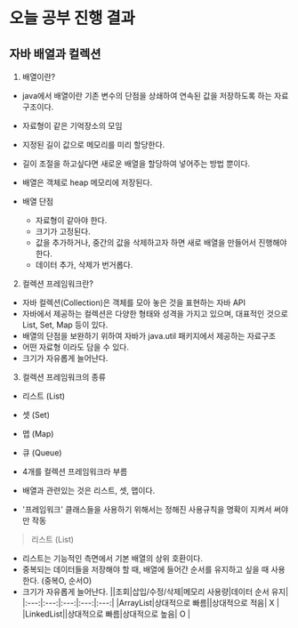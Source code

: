 # 오늘 공부 진행 결과

## 자바 배열과 컬렉션
  1. 배열이란?
   * java에서 배열이란 기존 변수의 단점을 상쇄하여 연속된 값을 저장하도록 하는 자료구조이다.
   * 자료형이 같은 기억장소의 모임
   * 지정된 길이 값으로 메모리를 미리 할당한다.
   * 길이 조절을 하고싶다면 새로운 배열을 할당하여 넣어주는 방법 뿐이다.
   * 배열은 객체로 heap 메모리에 저장된다.
   
   * 배열 단점
     * 자료형이 같아야 한다.
     * 크기가 고정된다.
     * 값을 추가하거나, 중간의 값을 삭제하고자 하면 새로 배열을 만들어서 진행해야 한다.
     * 데이터 추가, 삭제가 번거롭다.

  2. 컬렉션 프레임워크란?
   * 자바 컬렉션(Collection)은 객체를 모아 놓은 것을 표현하는 자바 API
   * 자바에서 제공하는 컬렉션은 다양한 형태와 성격을 가지고 있으며, 대표적인 것으로 List, Set, Map 등이 있다.
   * 배열의 단점을 보완하기 위하여 자바가 java.util 패키지에서 제공하는 자료구조
   * 어떤 자료형 이라도 담을 수 있다.
   * 크기가 자유롭게 늘어난다.


  3.  컬렉션 프레임워크의 종류
   * 리스트 (List)
   * 셋 (Set)
   * 맵 (Map)
   * 큐 (Queue)

   * 4개를 컬렉션 프레임워크라 부름
   * 배열과 관련있는 것은 리스트, 셋, 맵이다.
   * '프레임워크' 클래스들을 사용하기 위해서는 정해진 사용규칙을 명확이 지켜서 써야만 작동

  > 리스트 (List)
   * 리스트는 기능적인 측면에서 기본 배열의 상위 호환이다.
   * 중복되는 데이터들을 저장해야 할 때, 배열에 들어간 순서를 유지하고 싶을 때 사용한다. (중복O, 순서O)
   * 크기가 자유롭게 늘어난다.
||조회|삽입/수정/삭제|메모리 사용량|데이터 순서 유지|
|:---:|:---:|:---:|:---:|:---:|
|ArrayList|상대적으로 빠름||상대적으로 적음| X |
|LinkedList||상대적으로 빠름|상대적으로 높음| O |

      
























     
